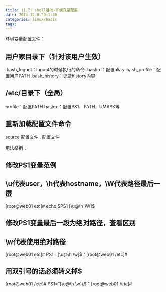 ```yaml
---
title: 11.7: shell基础-环境变量配置
date: 2014-12-8 20:1:00
categories: linux/basic
tags:
---
```

 
环境变量配置文件：
## 用户家目录下（针对该用户生效）
.bash_logout：logout的时候执行的命令
.bashrc：配置alias
.bash_profile：配置用户PATH
.bash_history：记录history内容
 
## /etc/目录下（全局）
profile：配置PATH
bashrc：配置PS1，PATH，UMASK等
 
## 重新加载配置文件命令
source 配置文件
. 配置文件
 
用法举例：
## 修改PS1变量范例
 
## \u代表user，\h代表hostname，\W代表路径最后一层
[root@web01 etc]# echo $PS1
[\u@\h \W]\$
 
## 修改PS1变量最后一段为绝对路径，查看区别
## \w代表使用绝对路径
[root@web01 etc]# PS1='[\u@\h \w]\$ '
[root@web01 /etc]#
 
## 用双引号的话必须转义掉$
[root@web01 /etc]# PS1="[\u@\h \w]\\$ "
[root@web01 /etc]#
